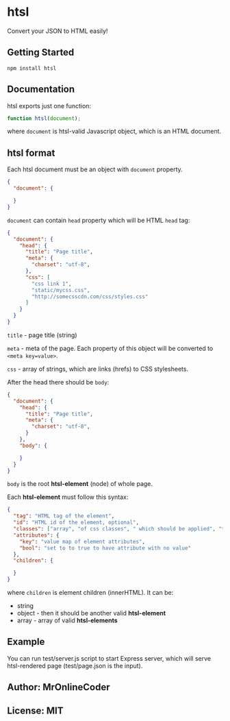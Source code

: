 # htsl

Convert your JSON to HTML easily!


## Getting Started

```
npm install htsl
```

## Documentation

htsl exports just one function:

```js
function htsl(document);
```

where `document` is htsl-valid Javascript object, which is an HTML document.

## htsl format

Each htsl document must be an object with `document` property.

```json
{
  "document": {

  }
}
```

`document` can contain `head` property which will be HTML `head` tag:

```json
{
  "document": {
    "head": {
      "title": "Page title",
      "meta": {
        "charset": "utf-8",
      },
      "css": [
        "css link 1",
        "static/mycss.css",
        "http://somecsscdn.com/css/styles.css"
      ]
    }
  }
}
```

`title` - page title (string)

`meta` - meta of the page. Each property of this object will be converted to `<meta key=value>`.

`css` - array of strings, which are links (hrefs) to CSS stylesheets.

After the head there should be `body`:

```json
{
  "document": {
    "head": {
      "title": "Page title",
      "meta": {
        "charset": "utf-8",
      }
    },
    "body": {

    }
  }
}
```

`body` is the root **htsl-element** (node) of whole page.

Each **htsl-element** must follow this syntax:

```json
{
  "tag": "HTML tag of the element",
  "id": "HTML id of the element, optional",
  "classes": ["array", "of css classes", " which should be applied", "to the element"],
  "attributes": {
    "key": "value map of element attributes",
    "bool": "set to to true to have attribute with no value"
  },
  "children": {

  }
}
```

where `children` is element children (innerHTML). It can be:

* string
* object - then it should be another valid **htsl-element**
* array - array of valid **htsl-elements**

## Example

You can run test/server.js script to start Express server, which will serve htsl-rendered page (test/page.json is the input).

## Author: MrOnlineCoder
## License: MIT
